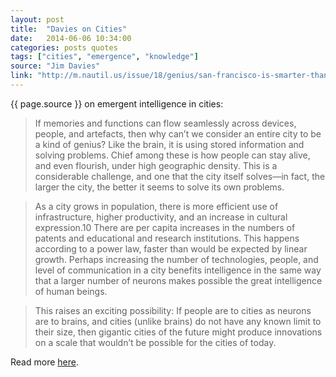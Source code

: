 ```yaml
---
layout: post
title:  "Davies on Cities"
date:   2014-06-06 10:34:00
categories: posts quotes
tags: ["cities", "emergence", "knowledge"]
source: "Jim Davies"
link: "http://m.nautil.us/issue/18/genius/san-francisco-is-smarter-than-you-are-rd"
---
```


{{ page.source }} on emergent intelligence in cities:

> If memories and functions can flow seamlessly across devices, people, and artefacts, then why can’t we consider an entire city to be a kind of genius? Like the brain, it is using stored information and solving problems. Chief among these is how people can stay alive, and even flourish, under high geographic density. This is a considerable challenge, and one that the city itself solves—in fact, the larger the city, the better it seems to solve its own problems.

> As a city grows in population, there is more efficient use of infrastructure, higher productivity, and an increase in cultural expression.10 There are per capita increases in the numbers of patents and educational and research institutions. This happens according to a power law, faster than would be expected by linear growth. Perhaps increasing the number of technologies, people, and level of communication in a city benefits intelligence in the same way that a larger number of neurons makes possible the great intelligence of human beings.

> This raises an exciting possibility: If people are to cities as neurons are to brains, and cities (unlike brains) do not have any known limit to their size, then gigantic cities of the future might produce innovations on a scale that wouldn’t be possible for the cities of today.

Read more [here]({{page.reference}}).